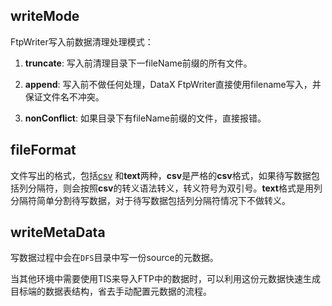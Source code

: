 ## writeMode

 FtpWriter写入前数据清理处理模式： 
 
 1. **truncate**:  写入前清理目录下一fileName前缀的所有文件。
 
 2. **append**: 写入前不做任何处理，DataX FtpWriter直接使用filename写入，并保证文件名不冲突。
  
 3. **nonConflict**: 如果目录下有fileName前缀的文件，直接报错。
 
## fileFormat

 文件写出的格式，包括[csv](http://zh.wikipedia.org/wiki/%E9%80%97%E5%8F%B7%E5%88%86%E9%9A%94%E5%80%BC) 和**text**两种，**csv**是严格的**csv**格式，如果待写数据包括列分隔符，则会按照**csv**的转义语法转义，转义符号为双引号。**text**格式是用列分隔符简单分割待写数据，对于待写数据包括列分隔符情况下不做转义。
 
## writeMetaData
 
 写数据过程中会在`DFS`目录中写一份source的元数据。
 
 当其他环境中需要使用TIS来导入FTP中的数据时，可以利用这份元数据快速生成目标端的数据表结构，省去手动配置元数据的流程。
 
 

    

